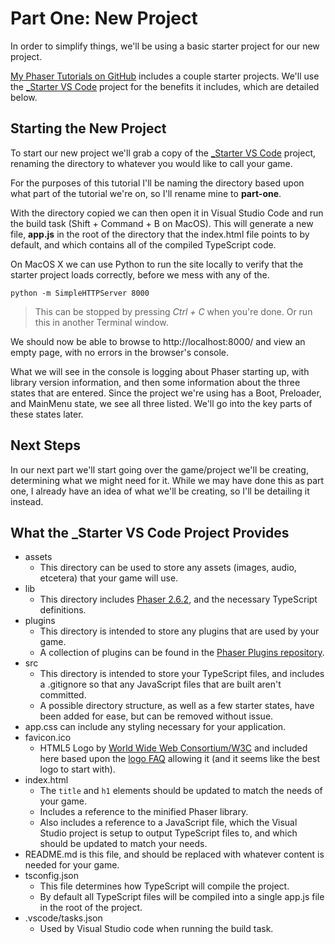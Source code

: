 # Part One: New Project
In order to simplify things, we'll be using a basic starter project for our new project.

[My Phaser Tutorials on GitHub](https://github.com/JamesSkemp/PhaserTutorials) includes a couple starter projects. We'll use the [_Starter VS Code](https://github.com/JamesSkemp/PhaserTutorials/tree/master/_Starter%20VS%20Code) project for the benefits it includes, which are detailed below.

## Starting the New Project
To start our new project we'll grab a copy of the [_Starter VS Code](https://github.com/JamesSkemp/PhaserTutorials/tree/master/_Starter%20VS%20Code) project, renaming the directory to whatever you would like to call your game.

For the purposes of this tutorial I'll be naming the directory based upon what part of the tutorial we're on, so I'll rename mine to **part-one**.

With the directory copied we can then open it in Visual Studio Code and run the build task (Shift + Command + B on MacOS). This will generate a new file, **app.js** in the root of the directory that the index.html file points to by default, and which contains all of the compiled TypeScript code.

On MacOS X we can use Python to run the site locally to verify that the starter project loads correctly, before we mess with any of the.

	python -m SimpleHTTPServer 8000

> This can be stopped by pressing *Ctrl + C* when you're done. Or run this in another Terminal window.

We should now be able to browse to http://localhost:8000/ and view an empty page, with no errors in the browser's console.

What we will see in the console is logging about Phaser starting up, with library version information, and then some information about the three states that are entered. Since the project we're using has a Boot, Preloader, and MainMenu state, we see all three listed. We'll go into the key parts of these states later.

## Next Steps
In our next part we'll start going over the game/project we'll be creating, determining what we might need for it. While we may have done this as part one, I already have an idea of what we'll be creating, so I'll be detailing it instead.

## What the _Starter VS Code Project Provides
- assets
	- This directory can be used to store any assets (images, audio, etcetera) that your game will use.
- lib
	- This directory includes [Phaser 2.6.2](http://phaser.io/), and the necessary TypeScript definitions.
- plugins
	- This directory is intended to store any plugins that are used by your game.
	- A collection of plugins can be found in the [Phaser Plugins repository](https://github.com/photonstorm/phaser-plugins).
- src
	- This directory is intended to store your TypeScript files, and includes a .gitignore so that any JavaScript files that are built aren't committed.
	- A possible directory structure, as well as a few starter states, have been added for ease, but can be removed without issue.
- app.css can include any styling necessary for your application.
- favicon.ico
	- HTML5 Logo by [World Wide Web Consortium/W3C](http://www.w3.org/) and included here based upon the [logo FAQ](http://www.w3.org/html/logo/faq.html) allowing it (and it seems like the best logo to start with).
- index.html
	- The `title` and `h1` elements should be updated to match the needs of your game.
	- Includes a reference to the minified Phaser library.
	- Also includes a reference to a JavaScript file, which the Visual Studio project is setup to output TypeScript files to, and which should be updated to match your needs.
- README.md is this file, and should be replaced with whatever content is needed for your game.
- tsconfig.json
	- This file determines how TypeScript will compile the project.
	- By default all TypeScript files will be compiled into a single app.js file in the root of the project.
- .vscode/tasks.json
	- Used by Visual Studio code when running the build task.
